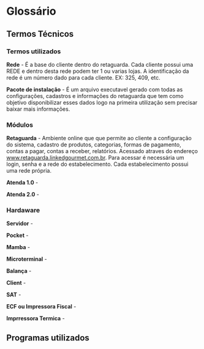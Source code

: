 <!-- TITLE: Suporte -->
<!-- SUBTITLE: A quick summary of Suporte -->

# Glossário
## Termos Técnicos

### Termos utilizados

**Rede** - É a base do cliente dentro do retaguarda. Cada cliente possui uma REDE e dentro desta rede podem ter 1 ou varias lojas. A identificação da rede é um número dado para cada cliente. EX: 325, 409, etc.  

**Pacote de instalação** - É um arquivo executavel gerado com todas as configurações, cadastros e informações do retaguarda que tem como objetivo disponibilizar esses dados logo na primeira utilização sem precisar baixar mais informações.  

### Módulos 

**Retaguarda** - Ambiente online que que permite ao cliente a configuração do sistema, cadastro de produtos, categorias, formas de pagamento, contas a pagar, contas a receber, relatórios. Acessado atraves do endereço www.retaguarda.linkedgourmet.com.br. Para acessar é necessária um login, senha e a rede do estabelecimento. Cada estabelecimento possui uma rede própria.

**Atenda 1.0** - 

**Atenda 2.0** - 

### Hardaware

**Servidor** -

**Pocket** -

**Mamba** -

**Microterminal** -

**Balança** -

**Client** -

**SAT** -

**ECF ou Impressora Fiscal** -

**Imprressora Termica** -



## Programas utilizados